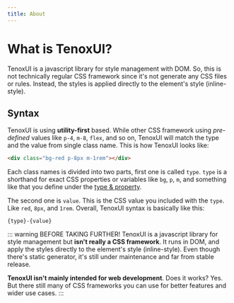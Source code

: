 ```yaml
---
title: About
---
```


# What is TenoxUI?

TenoxUI is a javascript library for style management with DOM. So, this is not technically regular CSS framework since it's not generate any CSS files or rules. Instead, the styles is applied directly to the element's style (inline-style).

## Syntax

TenoxUI is using **utility-first** based. While other CSS framework using _pre-defined_ values like `p-4`, `m-8`, `flex`, and so on, TenoxUI will match the type and the value from single class name. This is how TenoxUI looks like:

```html
<div class="bg-red p-8px m-1rem"></div>
```

Each class names is divided into two parts, first one is called `type`. `type` is a shorthand for exact CSS properties or variables like `bg`, `p`, `m`, and something like that you define under the [type & property](/docs/config/properties).

The second one is `value`. This is the CSS value you included with the `type`. Like `red`, `8px`, and `1rem`. Overall, TenoxUI syntax is basically like this:

```
{type}-{value}
```

::: warning BEFORE TAKING FURTHER!
TenoxUI is a javascript library for style management but **isn't really a CSS framework**. It runs in DOM, and apply the styles directly to the element's style (inline-style). Even though there's static generator, it's still under maintenance and far from stable release.

**TenoxUI isn't mainly intended for web development**. Does it works? Yes. But there still many of CSS frameworks you can use for better features and wider use cases.
:::
